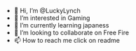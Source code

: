 - 👋 Hi, I’m @LuckyLynch
- 👀 I’m interested in Gaming
- 🌱 I’m currently learning japaness
- 💞️ I’m looking to collaborate on Free Fire
- 📫 How to reach me click on readme

<!---
LuckyLynch/LuckyLynch is a ✨ special ✨ repository because its `README.md` (this file) appears on your GitHub profile.
You can click the Preview link to take a look at your changes.
--->
